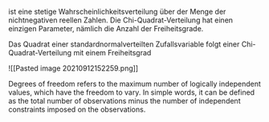 ist eine stetige Wahrscheinlichkeitsverteilung über der Menge der nichtnegativen reellen Zahlen. Die Chi-Quadrat-Verteilung hat einen einzigen Parameter, nämlich die Anzahl der Freiheitsgrade.

Das Quadrat einer standardnormalverteilten Zufallsvariable folgt einer Chi-Quadrat-Verteilung mit einem Freiheitsgrad

![[Pasted image 20210912152259.png]]

Degrees of freedom refers to the maximum number of logically independent values, which have the freedom to vary. In simple words, it can be defined as the total number of observations minus the number of independent constraints imposed on the observations.
